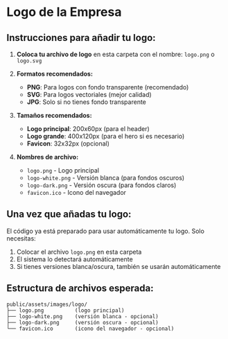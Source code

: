 # Logo de la Empresa

## Instrucciones para añadir tu logo:

1. **Coloca tu archivo de logo** en esta carpeta con el nombre: `logo.png` o `logo.svg`

2. **Formatos recomendados:**
   - **PNG**: Para logos con fondo transparente (recomendado)
   - **SVG**: Para logos vectoriales (mejor calidad)
   - **JPG**: Solo si no tienes fondo transparente

3. **Tamaños recomendados:**
   - **Logo principal**: 200x60px (para el header)
   - **Logo grande**: 400x120px (para el hero si es necesario)
   - **Favicon**: 32x32px (opcional)

4. **Nombres de archivo:**
   - `logo.png` - Logo principal
   - `logo-white.png` - Versión blanca (para fondos oscuros)
   - `logo-dark.png` - Versión oscura (para fondos claros)
   - `favicon.ico` - Icono del navegador

## Una vez que añadas tu logo:

El código ya está preparado para usar automáticamente tu logo. Solo necesitas:

1. Colocar el archivo `logo.png` en esta carpeta
2. El sistema lo detectará automáticamente
3. Si tienes versiones blanca/oscura, también se usarán automáticamente

## Estructura de archivos esperada:

```
public/assets/images/logo/
├── logo.png          (logo principal)
├── logo-white.png    (versión blanca - opcional)
├── logo-dark.png     (versión oscura - opcional)
└── favicon.ico       (icono del navegador - opcional)
```



